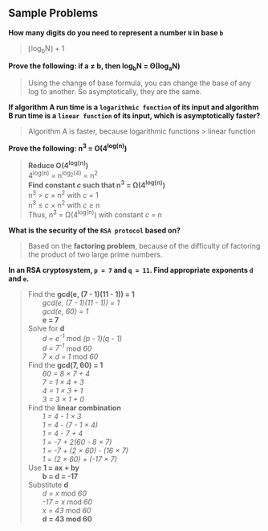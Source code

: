 ## Sample Problems

__How many digits do you need to represent a number `N` in base `b`__  
> &lfloor;log<sub>b</sub>N&rfloor; + 1

__Prove the following: if a &#8800; b, then log<sub>b</sub>N = &Theta;(log<sub>a</sub>N)__  
> Using the change of base formula, you can change the base of any log to another. So asymptotically, they are the same.

__If algorithm A run time is a `logarithmic function` of its input and algorithm B run time is a `linear function` of its input, which is asymptotically faster?__
> Algorithm A is faster, because logarithmic functions &gt; linear function

__Prove the following: n<sup>3</sup> = O(4<sup>log(n)</sup>)__
> __Reduce O(4<sup>log(n)</sup>)__  
> 4<sup>log(n)</sup> = n<sup>log<sub>2</sub>(4)</sup> = n<sup>2</sup>  
> __Find constant _c_ such that n<sup>3</sup> = &Omega;(4<sup>log(n)</sup>)__  
> n<sup>3</sup> &gt; _c_ &times; n<sup>2</sup> with _c_ = 1  
> n<sup>3</sup> &le; _c_ &times; n<sup>2</sup> with _c_ &ge; n  
> Thus, n<sup>3</sup> = &Omega;(4<sup>log(n)</sup>) with constant _c_ = n

__What is the security of the `RSA protocol` based on?__
> Based on the __factoring problem__, because of the difficulty of factoring the product of two large prime numbers.

__In an RSA cryptosystem, `p = 7` and `q = 11`. Find appropriate exponents `d` and `e`.__  
> Find the __gcd(e, (7 - 1)(11 - 1)) = 1__  
> &emsp;&emsp;_gcd(e, (7 - 1)(11 - 1)) = 1_  
> &emsp;&emsp;_gcd(e, 60) = 1_  
> &emsp;&emsp;__e = 7__  
> Solve for __d__  
> &emsp;&emsp;_d = e<sup>-1</sup>_ mod _(p - 1)(q - 1)_  
> &emsp;&emsp;_d = 7<sup>-1</sup>_ mod _60_  
> &emsp;&emsp;_7 &times; d = 1_ mod _60_  
> Find the __gcd(7, 60) = 1__  
> &emsp;&emsp;_60 = 8 &times; 7 + 4_  
> &emsp;&emsp;_7 = 1 &times; 4 + 3_  
> &emsp;&emsp;_4 = 1 &times; 3 + 1_  
> &emsp;&emsp;_3 = 3 &times; 1 + 0_  
> Find the __linear combination__  
> &emsp;&emsp;_1 = 4 - 1 &times; 3_  
> &emsp;&emsp;_1 = 4 - (7 - 1 &times; 4)_  
> &emsp;&emsp;_1 = 4 - 7 + 4_  
> &emsp;&emsp;_1 = -7 + 2(60 - 8 &times; 7)_  
> &emsp;&emsp;_1 = -7 + (2 &times; 60) - (16 &times; 7)_  
> &emsp;&emsp;_1 = (2 &times; 60) + (-17 &times; 7)_  
> Use __1 = ax + by__  
> &emsp;&emsp;__b = d = -17__  
> Substitute __d__  
> &emsp;&emsp;_d = x_ mod _60_  
> &emsp;&emsp;_-17 = x_ mod _60_  
> &emsp;&emsp;_x = 43_ mod _60_  
> &emsp;&emsp;__d = 43 mod 60__  



